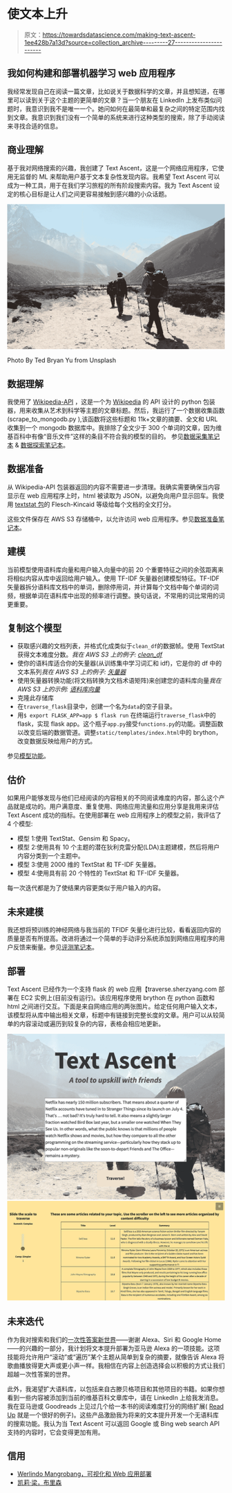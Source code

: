 # 使文本上升

> 原文：<https://towardsdatascience.com/making-text-ascent-1ee428b7a13d?source=collection_archive---------27----------------------->

## 我如何构建和部署机器学习 web 应用程序

我经常发现自己在阅读一篇文章，比如说关于数据科学的文章，并且想知道，在哪里可以读到关于这个主题的更简单的文章？当一个朋友在 LinkedIn 上发布类似问题时，我意识到我不是唯一一个。她问如何在最简单和最复杂之间的特定范围内找到文章。我意识到我们没有一个简单的系统来进行这种类型的搜索，除了手动阅读来寻找合适的信息。

## 商业理解

基于我对网络搜索的兴趣，我创建了 Text Ascent，这是一个网络应用程序，它使用无监督的 ML 来帮助用户基于文本复杂性发现内容。我希望 Text Ascent 可以成为一种工具，用于在我们学习旅程的所有阶段搜索内容。我为 Text Ascent 设定的核心目标是让人们之间更容易接触到感兴趣的小众话题。

![](img/feb3632808592cfb97e468eb5c74c72f.png)

Photo By Ted Bryan Yu from Unsplash

## 数据理解

我使用了 [Wikipedia-API](https://pypi.org/project/Wikipedia-API/) ，这是一个为 [Wikipedia](https://www.wikipedia.org/) 的 API 设计的 python 包装器，用来收集从艺术到科学等主题的文章标题。然后，我运行了一个数据收集函数(scrape_to_mongodb.py ),该函数将这些标题和 11k+文章的摘要、全文和 URL 收集到一个 mongodb 数据库中。我排除了全文少于 300 个单词的文章，因为维基百科中有像“音乐文件”这样的条目不符合我的模型的目的。
参见[数据采集笔记本](https://github.com/sherzyang/text-ascent/blob/master/collect_data.ipynb) & [数据探索笔记本](https://github.com/sherzyang/text-ascent/blob/master/data_exploration.ipynb)。

## 数据准备

从 Wikipedia-API 包装器返回的内容不需要进一步清理。我确实需要确保当内容显示在 web 应用程序上时，html 被读取为 JSON，以避免向用户显示回车。我使用 [textstat 包](https://pypi.org/project/textstat/)的 Flesch-Kincaid 等级给每个文档的全文打分。

这些文件保存在 AWS S3 存储桶中，以允许访问 web 应用程序。参见[数据准备笔记本](https://github.com/sherzyang/text-ascent/blob/master/data_preparation.ipynb)。

## 建模

当前模型使用语料库向量和用户输入向量中的前 20 个重要特征之间的余弦距离来将相似内容从库中返回给用户输入。使用 TF-IDF 矢量器创建模型特征。TF-IDF 矢量器拆分语料库文档中的单词，删除停用词，并计算每个文档中每个单词的词频，根据单词在语料库中出现的频率进行调整。换句话说，不常用的词比常用的词更重要。

## 复制这个模型

*   获取感兴趣的文档列表，并格式化成类似于`clean_df`的数据帧。使用 TextStat 获得文本难度分数。*我在 AWS S3 上的例子:* [*clean_df*](https://text-ascent.s3-us-west-2.amazonaws.com/clean_df.pkl)
*   使你的语料库适合你的矢量器(从训练集中学习词汇和 idf)，它是你的 df 中的文本系列*我在 AWS S3 上的例子:* [*矢量器*](https://text-ascent.s3-us-west-2.amazonaws.com/vectorizer.pkl)
*   使用矢量器转换功能(将文档转换为文档术语矩阵)来创建您的语料库向量*我在 AWS S3 上的示例:* [*语料库向量*](https://text-ascent.s3-us-west-2.amazonaws.com/corpus_vectors.pkl)
*   克隆此存储库
*   在`traverse_flask`目录中，创建一个名为`data`的空子目录。
*   用`$ export FLASK_APP=app $ flask run` 在终端运行`traverse_flask`中的 flask，实现 flask app。这个瓶子`app.py`接受`functions.py`的功能。调整函数以改变后端的数据管道。调整`static/templates/index.html`中的 brython，改变数据反映给用户的方式。

参见[模型功能](https://github.com/sherzyang/text-ascent/blob/master/traverse_flask/functions.py)。

## 估价

如果用户能够发现与他们已经阅读的内容相关的不同阅读难度的内容，那么这个产品就是成功的。用户满意度、重复使用、网络应用流量和应用分享是我用来评估 Text Ascent 成功的指标。在使用部署在 web 应用程序上的模型之前，我评估了 4 个模型:

*   模型 1:使用 TextStat、Gensim 和 Spacy。
*   模型 2:使用具有 10 个主题的潜在狄利克雷分配(LDA)主题建模，然后将用户内容分类到一个主题中。
*   模型 3:使用 2000 维的 TextStat 和 TF-IDF 矢量器。
*   模型 4:使用具有前 20 个特性的 TextStat 和 TF-IDF 矢量器。

每一次迭代都是为了使结果内容更类似于用户输入的内容。

## 未来建模

我还想将预训练的神经网络与我当前的 TFIDF 矢量化进行比较，看看返回内容的质量是否有所提高。改进将通过一个简单的手动评分系统添加到网络应用程序的用户反馈来衡量。参见[评测笔记本](https://github.com/sherzyang/text-ascent/blob/master/evaluation_notebook.ipynb)。

## 部署

Text Ascent 已经作为一个支持 flask 的 web 应用【traverse.sherzyang.com 部署在 EC2 实例上(目前没有运行)。该应用程序使用 brython 在 python 函数和 html 之间进行交互。下面是来自网络应用的两张图片。给定任何用户输入文本，该模型将从库中输出相关文章，标题中有链接到完整长度的文章。用户可以从较简单的内容滚动或遍历到较复杂的内容，表格会相应地更新。

![](img/9ff9ad9634721d84c9e2e5bdf74d4356.png)![](img/d36b534a44586040af314b13a09af741.png)

## 未来迭代

作为我对搜索和我们的[一次性答案新世界](https://www.wired.com/story/amazon-alexa-search-for-the-one-perfect-answer/)——谢谢 Alexa、Siri 和 Google Home——的兴趣的一部分，我计划将文本提升部署为亚马逊 Alexa 的一项技能。这项技能将允许用户“滚动”或“遍历”某个主题从简单到复杂的摘要，就像告诉 Alexa 将歌曲播放得更大声或更小声一样。我相信在内容上创造选择会以积极的方式让我们超越一次性答案的世界。

此外，我渴望扩大语料库，以包括来自古滕贝格项目和其他项目的书籍。如果你想看到一些内容被添加到当前的维基百科文章库中，请在 LinkedIn 上给我发消息。我在亚马逊或 Goodreads 上见过几个给一本书的阅读难度打分的网络扩展( [Read Up](http://www.arialvetica.com/readup/) 就是一个很好的例子)。这些产品激励我为将来的文本提升开发一个无语料库的搜索功能。我认为当 Text Ascent 可以返回 Google 或 Bing web search API 支持的内容时，它会变得更加有用。

## 信用

*   [Werlindo Mangrobang，可视化和 Web 应用部署](/plotly-express-yourself-98366e35ad0f)
*   [凯莉·梁，布里森](https://github.com/kayschulz/travel_destination_recommendation/blob/master/travel_destination_recommendation/recommend.py)